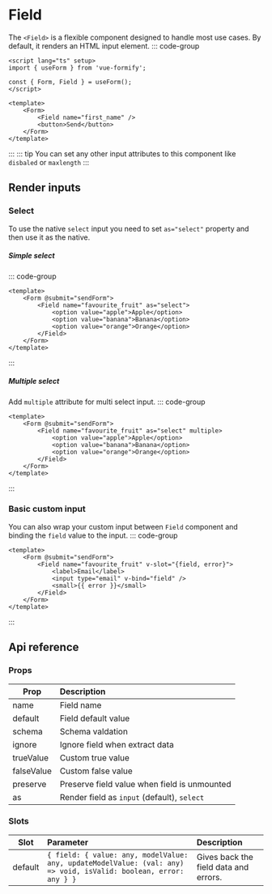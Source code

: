 # Field
The `<Field>` is a flexible component designed to handle most use cases. By default, it renders an HTML input element.
::: code-group
```vue
<script lang="ts" setup>
import { useForm } from 'vue-formify';

const { Form, Field } = useForm();
</script>

<template>
	<Form>
		<Field name="first_name" />
		<button>Send</button>
	</Form>
</template>
```
:::
::: tip
You can set any other input attributes to this component like `disbaled` or `maxlength` 
:::
## Render inputs
### Select
To use the native `select` input you need to set `as="select"` property and then use it as the native.
##### Simple select
::: code-group
```vue
<template>
    <Form @submit="sendForm">
        <Field name="favourite_fruit" as="select">
            <option value="apple">Apple</option>
            <option value="banana">Banana</option>
            <option value="orange">Orange</option>
        </Field>
    </Form>
</template>
```
:::
##### Multiple select
Add `multiple` attribute for multi select input.
::: code-group
```vue
<template>
    <Form @submit="sendForm">
        <Field name="favourite_fruit" as="select" multiple>
            <option value="apple">Apple</option>
            <option value="banana">Banana</option>
            <option value="orange">Orange</option>
        </Field>
    </Form>
</template>
```
:::

### Basic custom input
You can also wrap your custom input between `Field` component and binding the `field` value to the input.
::: code-group
```vue
<template>
    <Form @submit="sendForm">
        <Field name="favourite_fruit" v-slot="{field, error}">
            <label>Email</label>
            <input type="email" v-bind="field" />
            <small>{{ error }}</small>
        </Field>
    </Form>
</template>
```
:::
## Api reference
### Props
| Prop                 |      Description      |
| --------------------- | :----------- |
| name               | Field name |
| default               | Field default value |
| schema               | Schema valdation |
| ignore               | Ignore field when extract data |
| trueValue               | Custom true value |
| falseValue               | Custom false value |
| preserve               | Preserve field value when field is unmounted |
| as               | Render field as `input` (default), `select` |

### Slots
| Slot      |      Parameter      |        Description
| -------------  | :-------------------- | :-------------------- |
| default      | `{ field: { value: any, modelValue: any, updateModelValue: (val: any) => void, isValid: boolean, error: any } }` | Gives back the field data and errors. |
